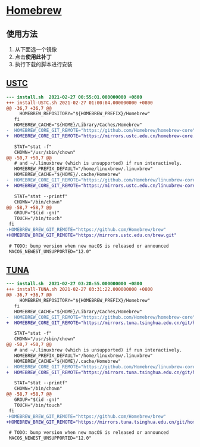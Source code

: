 # [Homebrew](https://brew.sh/)

<script>
export default {
  data: () => ({
    source: 'https://github.com/Homebrew/install/raw/master/install.sh',
    filename: 'homebrew-install.sh',
  })
}
</script>

## 使用方法

1. 从下面选一个镜像
2. 点击**使用此补丁**
3. 执行下载的脚本进行安装

## [USTC](https://mirrors.ustc.edu.cn/help/brew.git.html)

<Patch :source="source" :filename="filename">

```diff
--- install.sh	2021-02-27 00:55:01.000000000 +0800
+++ install-USTC.sh	2021-02-27 01:00:04.000000000 +0800
@@ -36,7 +36,7 @@
     HOMEBREW_REPOSITORY="${HOMEBREW_PREFIX}/Homebrew"
   fi
   HOMEBREW_CACHE="${HOME}/Library/Caches/Homebrew"
-  HOMEBREW_CORE_GIT_REMOTE="https://github.com/Homebrew/homebrew-core"
+  HOMEBREW_CORE_GIT_REMOTE="https://mirrors.ustc.edu.cn/homebrew-core.git"

   STAT="stat -f"
   CHOWN="/usr/sbin/chown"
@@ -50,7 +50,7 @@
   # and ~/.linuxbrew (which is unsupported) if run interactively.
   HOMEBREW_PREFIX_DEFAULT="/home/linuxbrew/.linuxbrew"
   HOMEBREW_CACHE="${HOME}/.cache/Homebrew"
-  HOMEBREW_CORE_GIT_REMOTE="https://github.com/Homebrew/linuxbrew-core"
+  HOMEBREW_CORE_GIT_REMOTE="https://mirrors.ustc.edu.cn/linuxbrew-core.git"

   STAT="stat --printf"
   CHOWN="/bin/chown"
@@ -58,7 +58,7 @@
   GROUP="$(id -gn)"
   TOUCH="/bin/touch"
 fi
-HOMEBREW_BREW_GIT_REMOTE="https://github.com/Homebrew/brew"
+HOMEBREW_BREW_GIT_REMOTE="https://mirrors.ustc.edu.cn/brew.git"

 # TODO: bump version when new macOS is released or announced
 MACOS_NEWEST_UNSUPPORTED="12.0"
```

</Patch>

## [TUNA](https://mirrors.tuna.tsinghua.edu.cn/help/homebrew/)

<Patch :source="source" :filename="filename">

```diff
--- install.sh	2021-02-27 03:28:55.000000000 +0800
+++ install-TUNA.sh	2021-02-27 03:31:22.000000000 +0800
@@ -36,7 +36,7 @@
     HOMEBREW_REPOSITORY="${HOMEBREW_PREFIX}/Homebrew"
   fi
   HOMEBREW_CACHE="${HOME}/Library/Caches/Homebrew"
-  HOMEBREW_CORE_GIT_REMOTE="https://github.com/Homebrew/homebrew-core"
+  HOMEBREW_CORE_GIT_REMOTE="https://mirrors.tuna.tsinghua.edu.cn/git/homebrew/homebrew-core.git"

   STAT="stat -f"
   CHOWN="/usr/sbin/chown"
@@ -50,7 +50,7 @@
   # and ~/.linuxbrew (which is unsupported) if run interactively.
   HOMEBREW_PREFIX_DEFAULT="/home/linuxbrew/.linuxbrew"
   HOMEBREW_CACHE="${HOME}/.cache/Homebrew"
-  HOMEBREW_CORE_GIT_REMOTE="https://github.com/Homebrew/linuxbrew-core"
+  HOMEBREW_CORE_GIT_REMOTE="https://mirrors.tuna.tsinghua.edu.cn/git/homebrew/linuxbrew-core.git"

   STAT="stat --printf"
   CHOWN="/bin/chown"
@@ -58,7 +58,7 @@
   GROUP="$(id -gn)"
   TOUCH="/bin/touch"
 fi
-HOMEBREW_BREW_GIT_REMOTE="https://github.com/Homebrew/brew"
+HOMEBREW_BREW_GIT_REMOTE="https://mirrors.tuna.tsinghua.edu.cn/git/homebrew/brew.git"

 # TODO: bump version when new macOS is released or announced
 MACOS_NEWEST_UNSUPPORTED="12.0"
```

</Patch>
